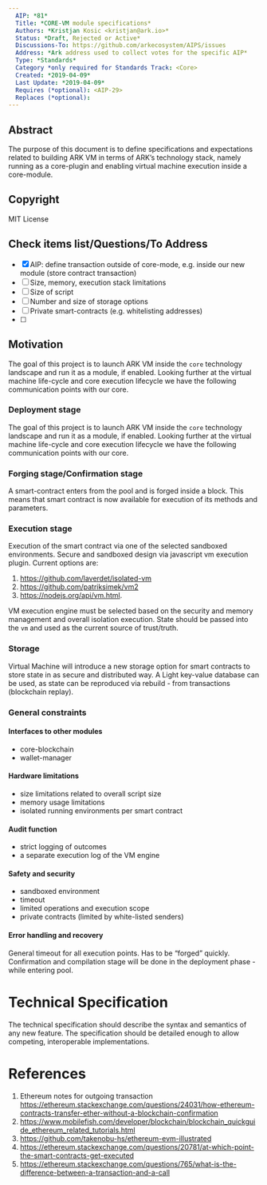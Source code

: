```yaml
---
  AIP: *81*
  Title: *CORE-VM module specifications*
  Authors: *Kristjan Kosic <kristjan@ark.io>*
  Status: *Draft, Rejected or Active*
  Discussions-To: https://github.com/arkecosystem/AIPS/issues
  Address: *Ark address used to collect votes for the specific AIP*
  Type: *Standards*
  Category *only required for Standards Track: <Core>
  Created: *2019-04-09*
  Last Update: *2019-04-09*
  Requires (*optional): <AIP-29>
  Replaces (*optional):  
--- 
```

 
## Abstract
The purpose of this document is to define specifications and expectations related to building ARK VM in terms of ARK’s technology stack, namely running as a core-plugin and enabling virtual machine execution inside a core-module.

## Copyright
MIT License

## Check items list/Questions/To Address
- [x] AIP: define transaction outside of core-mode, e.g. inside our new module (store contract transaction)
- [ ] Size, memory, execution stack limitations
- [ ] Size of script
- [ ] Number and size of storage options
- [ ] Private smart-contracts (e.g. whitelisting addresses)
- [ ]

## Motivation
The goal of this project is to launch ARK VM inside the `core` technology landscape and run it as a module, if enabled. Looking further at the virtual machine life-cycle and core execution lifecycle we have the following communication points with our core.

### Deployment stage
The goal of this project is to launch ARK VM inside the `core` technology landscape and run it as a module, if enabled. Looking further at the virtual machine life-cycle and core execution lifecycle we have the following communication points with our core.

### Forging stage/Confirmation stage
A smart-contract enters from the pool and is forged inside a block. This means that smart contract is now available for execution of its methods and parameters.

### Execution stage
Execution of the smart contract via one of the selected sandboxed environments. Secure and sandboxed design via javascript vm execution plugin. Current options are:
1. https://github.com/laverdet/isolated-vm
2. https://github.com/patriksimek/vm2
3. https://nodejs.org/api/vm.html. 

VM execution engine must be selected based on the security and memory management and overall isolation execution. State should be passed into the `vm` and used as the current source of trust/truth.

### Storage 
Virtual Machine will introduce a new storage option for smart contracts to store state in as secure and distributed way. A Light key-value database can be used, as state can be reproduced via rebuild - from transactions (blockchain replay). 
### General constraints
#### Interfaces to other modules
- core-blockchain
- wallet-manager

#### Hardware limitations
- size limitations related to  overall script size
- memory usage limitations 
- isolated running environments per smart contract

#### Audit function
- strict logging of outcomes
- a separate execution log of the VM engine

#### Safety and security
- sandboxed environment
- timeout 
- limited operations and execution scope
- private contracts (limited by white-listed senders)

#### Error handling and recovery
General timeout for all execution points. Has to be “forged” quickly. Confirmation and compilation stage will be done in the deployment phase - while entering pool.


# Technical Specification
The technical specification should describe the syntax and semantics of any new feature. The specification should be detailed enough to allow competing, interoperable implementations.


# References
1. Ethereum notes for outgoing transaction https://ethereum.stackexchange.com/questions/24031/how-ethereum-contracts-transfer-ether-without-a-blockchain-confirmation
2. https://www.mobilefish.com/developer/blockchain/blockchain_quickguide_ethereum_related_tutorials.html
3. https://github.com/takenobu-hs/ethereum-evm-illustrated
4. https://ethereum.stackexchange.com/questions/20781/at-which-point-the-smart-contracts-get-executed
5. https://ethereum.stackexchange.com/questions/765/what-is-the-difference-between-a-transaction-and-a-call
